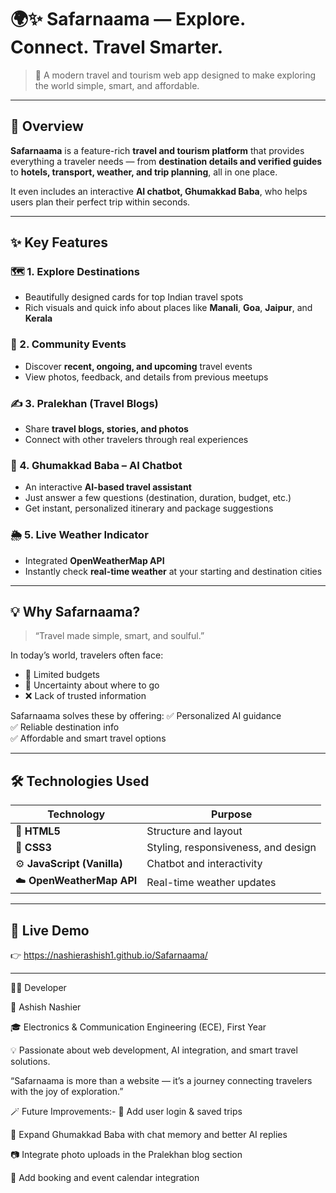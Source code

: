 # 🌍✨ Safarnaama — Explore. Connect. Travel Smarter.
> 🧳 A modern travel and tourism web app designed to make exploring the world simple, smart, and affordable.  

---

## 🧠 Overview

**Safarnaama** is a feature-rich **travel and tourism platform** that provides everything a traveler needs — from **destination details and verified guides** to **hotels, transport, weather, and trip planning**, all in one place.  

It even includes an interactive **AI chatbot, Ghumakkad Baba**, who helps users plan their perfect trip within seconds.

---

## ✨ Key Features

### 🗺️ 1. Explore Destinations
- Beautifully designed cards for top Indian travel spots  
- Rich visuals and quick info about places like **Manali**, **Goa**, **Jaipur**, and **Kerala**

### 🤝 2. Community Events
- Discover **recent, ongoing, and upcoming** travel events  
- View photos, feedback, and details from previous meetups  

### ✍️ 3. Pralekhan (Travel Blogs)
- Share **travel blogs, stories, and photos**  
- Connect with other travelers through real experiences  

### 🤖 4. Ghumakkad Baba – AI Chatbot
- An interactive **AI-based travel assistant**  
- Just answer a few questions (destination, duration, budget, etc.)  
- Get instant, personalized itinerary and package suggestions  

### 🌦️ 5. Live Weather Indicator
- Integrated **OpenWeatherMap API**  
- Instantly check **real-time weather** at your starting and destination cities  

---

## 💡 Why Safarnaama?

> “Travel made simple, smart, and soulful.”  

In today’s world, travelers often face:
- 💸 Limited budgets  
- 🤔 Uncertainty about where to go  
- ❌ Lack of trusted information  

Safarnaama solves these by offering:
✅ Personalized AI guidance  
✅ Reliable destination info  
✅ Affordable and smart travel options  

---

## 🛠️ Technologies Used

| Technology | Purpose |
|-------------|----------|
| 🧱 **HTML5** | Structure and layout |
| 🎨 **CSS3** | Styling, responsiveness, and design |
| ⚙️ **JavaScript (Vanilla)** | Chatbot and interactivity |
| ☁️ **OpenWeatherMap API** | Real-time weather updates |

---

## 🚀 Live Demo

👉 https://nashierashish1.github.io/Safarnaama/

---

🧑‍💻 Developer

👤 Ashish Nashier

🎓 Electronics & Communication Engineering (ECE), First Year

💡 Passionate about web development, AI integration, and smart travel solutions.

“Safarnaama is more than a website — it’s a journey connecting travelers with the joy of exploration.”

🪄 Future Improvements:-
🧭 Add user login & saved trips

💬 Expand Ghumakkad Baba with chat memory and better AI replies

📷 Integrate photo uploads in the Pralekhan blog section

📅 Add booking and event calendar integration
